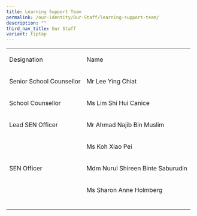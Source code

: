 ```yaml
---
title: Learning Support Team
permalink: /our-identity/Our-Staff/learning-support-team/
description: ""
third_nav_title: Our Staff
variant: tiptap
---
```

<table style="minWidth: 50px">
<colgroup>
<col>
<col>
</colgroup>
<tbody>
<tr>
<td rowspan="1" colspan="1">
<p>Designation</p>
</td>
<td rowspan="1" colspan="1">
<p>Name</p>
</td>
</tr>
<tr>
<td rowspan="1" colspan="1">
<p>Senior School Counsellor</p>
</td>
<td rowspan="1" colspan="1">
<p>Mr Lee Ying Chiat</p>
</td>
</tr>
<tr>
<td rowspan="1" colspan="1">
<p>School Counsellor</p>
</td>
<td rowspan="1" colspan="1">
<p>Ms Lim Shi Hui Canice</p>
</td>
</tr>
<tr>
<td rowspan="1" colspan="1">
<p>Lead SEN Officer</p>
</td>
<td rowspan="1" colspan="1">
<p>Mr Ahmad Najib Bin Muslim</p>
</td>
</tr>
<tr>
<td rowspan="3" colspan="1">
<p>SEN Officer</p>
</td>
<td rowspan="1" colspan="1">
<p>Ms Koh Xiao Pei</p>
</td>
</tr>
<tr>
<td rowspan="1" colspan="1">
<p>Mdm Nurul Shireen Binte Saburudin</p>
</td>
</tr>
<tr>
<td rowspan="1" colspan="1">
<p>Ms Sharon Anne Holmberg</p>
</td>
</tr>
<tr>
<td rowspan="1" colspan="1">
<p></p>
</td>
<td rowspan="1" colspan="1">
<p></p>
</td>
</tr>
</tbody>
</table>
<p></p>